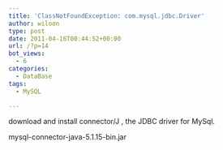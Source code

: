 ```yaml
---
title: 'ClassNotFoundException: com.mysql.jdbc.Driver'
author: wiloon
type: post
date: 2011-04-16T00:44:52+00:00
url: /?p=14
bot_views:
  - 6
categories:
  - DataBase
tags:
  - MySQL

---
```

download and install connector/J , the JDBC driver for MySql.

mysql-connector-java-5.1.15-bin.jar